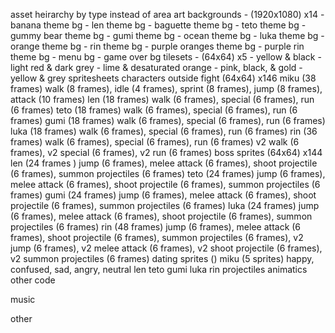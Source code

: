 asset heirarchy by type instead of area
art
	backgrounds - (1920x1080) x14
		- banana theme bg
		- len theme bg
		- baguette theme bg
		- teto theme bg
		- gummy bear theme bg
		- gumi theme bg
		- ocean theme bg
		- luka theme bg
		- orange theme bg
		- rin theme bg
		- purple oranges theme bg
		- purple rin theme bg
		- menu bg
		- game over bg
	tilesets - (64x64) x5
		- yellow & black
		- light red & dark grey
		- lime & desaturated orange
		- pink, black, & gold
		- yellow & grey
	spritesheets
		characters
			outside fight (64x64) x146
				miku (38 frames)
					walk (8 frames), idle (4 frames), sprint (8 frames), jump (8 frames), attack (10 frames)
				len (18 frames)
					walk (6 frames), special (6 frames), run (6 frames)
				teto (18 frames)
					walk (6 frames), special (6 frames), run (6 frames)
				gumi (18 frames)
					walk (6 frames), special (6 frames), run (6 frames)
				luka (18 frames)
					walk (6 frames), special (6 frames), run (6 frames)
				rin (36 frames)
					walk (6 frames), special (6 frames), run (6 frames) v2 walk (6 frames), v2 special (6 frames), v2 run (6 frames)
			boss sprites (64x64) x144
				len (24 frames )
					jump (6 frames), melee attack (6 frames), shoot projectile (6 frames), summon projectiles (6 frames)
				teto (24 frames)
					jump (6 frames), melee attack (6 frames), shoot projectile (6 frames), summon projectiles (6 frames)
				gumi (24 frames)
					jump (6 frames), melee attack (6 frames), shoot projectile (6 frames), summon projectiles (6 frames)
				luka (24 frames)
					jump (6 frames), melee attack (6 frames), shoot projectile (6 frames), summon projectiles (6 frames)
				rin (48 frames)
					jump (6 frames), melee attack (6 frames), shoot projectile (6 frames), summon projectiles (6 frames), v2 jump (6 frames), v2 melee attack (6 frames), v2 shoot projectile (6 frames), v2 summon projectiles (6 frames)
			dating sprites ()
				miku (5 sprites)
					happy, confused, sad, angry, neutral
				len
				teto
				gumi
				luka
				rin
		projectiles
	animatics
	other
code
	
music
	
other